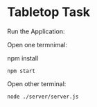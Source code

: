 # Tabletop Task

Run the Application:

Open one termnimal:

npm install
```
npm start
```

Open other terminal:
```
node ./server/server.js
```
